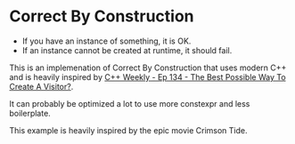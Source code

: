 # Correct By Construction

- If you have an instance of something, it is OK.​
- If an instance cannot be created at runtime, it should fail.

This is an implemenation of Correct By Construction that uses modern C++ and is heavily inspired by [C++ Weekly - Ep 134 - The Best Possible Way To Create A Visitor?](https://youtu.be/EsUmnLgz8QY).

It can probably be optimized a lot to use more constexpr and less boilerplate.

This example is heavily inspired by the epic movie Crimson Tide.